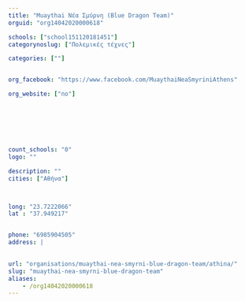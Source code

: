 ```yaml
---
title: "Muaythai Νέα Σμύρνη (Blue Dragon Team)"
orguid: "org14042020000618"

schools: ["school151120181451"]
categorynoslug: ["Πολεμικές τέχνες"]

categories: [""]


org_facebook: "https://www.facebook.com/MuaythaiNeaSmyriniAthens"

org_website: ["no"]







count_schools: "0"
logo: ""

description: ""
cities: ["Αθήνα"]



long: "23.7222066"
lat : "37.949217"


phone: "6985904505"
address: |
    

url: "organisations/muaythai-nea-smyrni-blue-dragon-team/athina/"
slug: "muaythai-nea-smyrni-blue-dragon-team"
aliases:
    - /org14042020000618
---
```



